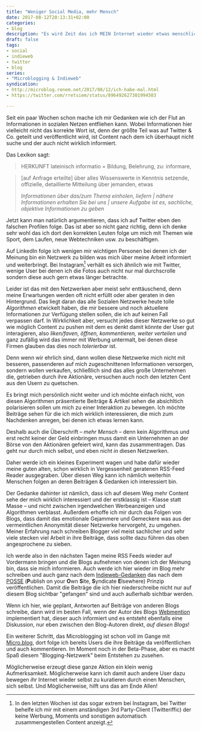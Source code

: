 ```yaml
---
title: "Weniger Social Media, mehr Mensch"
date: 2017-08-12T20:13:31+02:00
categories:
- blog
description: "Es wird Zeit das ich MEIN Internet wieder etwas menschlicher gestalte und nicht durch Algorithmen vernebeln lasse."
draft: false
tags:
- social
- indieweb
- twitter
- blog
series:
- "Microblogging & Indieweb"
syndication:
- http://microblog.renem.net/2017/08/12/ich-habe-mal.html
- https://twitter.com/rretsiem/status/896492627301994503

---
```


Seit ein paar Wochen schon mache ich mir Gedanken wie ich der Flut an Informationen in sozialen Netzen entfliehen kann. Wobei Informationen hier vielleicht nicht das korrekte Wort ist, denn der größte Teil was auf Twitter & Co. geteilt und veröffentlicht wird, ist Content nach dem ich überhaupt nicht suche und der auch nicht wirklich informiert.

Das Lexikon sagt:

> HERKUNFT lateinisch informatio = Bildung, Belehrung, zu: informare,

>[auf Anfrage erteilte] über alles Wissenswerte in Kenntnis setzende, offizielle, detaillierte Mitteilung über jemanden, etwas
>
>_Informationen über das/zum Thema einholen, liefern | nähere Informationen erhalten Sie bei uns | unsere Aufgabe ist es, sachliche, objektive Informationen zu geben_

Jetzt kann man natürlich argumentieren, dass ich auf Twitter eben den falschen Profilen folge. Das ist aber so nicht ganz richtig, denn ich denke sehr wohl das ich dort den korrekten Leuten folge um mich mit Themen wie Sport, dem Laufen, neue Webtechniken usw. zu beschäftigen.

Auf LinkedIn folge ich wenigen mir wichtigen Personen bei denen ich der Meinung bin ein Netzwerk zu bilden was mich über meine Arbeit informiert und weiterbringt. Bei Instagram[^1] verhält es sich ähnlich wie mit Twitter, wenige User bei denen ich die Fotos auch nicht nur mal durchscrolle sondern diese auch gern etwas länger betrachte.

Leider ist das mit den Netzwerken aber meist sehr enttäuschend, denn meine Erwartungen werden oft nicht erfüllt oder aber geraten in den Hintergrund. Das liegt daran das alle Sozialen Netzwerke heute tolle _Algorithmen_ etwickelt haben, die mir bessere und noch aktuellere Informationen zur Verfügung stellen sollen, die ich auf keinen Fall verpassen darf. In Wirklichkeit aber, versucht jedes dieser Netzwerke so gut wie möglich Content zu pushen mit dem es denkt damit könnte der User gut interagieren, also _liken/faven, öffnen, kommentieren, weiter verteilen_ und ganz zufällig wird das immer mit Werbung untermalt, bei denen diese Firmen glauben das dies noch _tolerierbar_ ist.

Denn wenn wir ehrlich sind, dann wollen diese Netzwerke mich nicht mit besseren, passenderen auf mich zugeschnittenen Informationen versorgen, sondern wollen verkaufen, schließlich sind das alles große Unternehmen die, getrieben durch ihre Aktionäre, versuchen auch noch den letzten Cent aus den Usern zu quetschen.

Es bringt mich persönlich nicht weiter und ich möchte einfach nicht, von diesen Algorithmen präsentierte Beiträge & Artikel sehen die absichltich polarisieren sollen um mich zu einer Interaktion zu bewegen. Ich möchte Beiträge sehen für die ich mich wirklich interessieren, die mich zum Nachdenken anregen, bei denen ich etwas lernen kann.

Deshalb auch die Überschrift – _mehr Mensch_ – denn kein Algorithmus und erst recht keiner der Geld einbringen muss damit ein Unternehmen an der Börse von den Aktionären gefeiert wird, kann das zusammentragen. Das geht nur durch mich selbst, und eben nicht _in_ diesen Netzwerken.

Daher werde ich ein kleines Experiment wagen und habe dafür wieder meine guten alten, schon wirklich in Vergessenheit geratenen RSS-Feed Reader ausgegraben. Über diesen Weg kann ich nämlich weiterhin Menschen folgen an deren Beiträgen & Gedanken ich interessiert bin.

Der Gedanke dahinter ist nämlich, dass ich auf diesem Weg mehr Content sehe der mich wirklich interessiert und der erstklassig ist – Klasse statt Masse – und nicht zwischen irgendwelchen Werbeanzeigen und Algorithmen verblasst. Außerdem erhoffe ich mir durch das Folgen von Blogs, dass damit das emotionale Gejammere und Gemeckere was aus der vermeintlichen Anonymität dieser Netzwerke hervorgeht, zu umgehen. Meiner Erfahrung nach schreiben Blogger viel meist sachlicher und sehr viele stecken viel Arbeit in ihre Beiträge, dass sollte dazu führen das oben angesprochene zu sieben.

Ich werde also in den nächsten Tagen meine RSS Feeds wieder auf Vordermann bringen und die Blogs aufnehmen von denen ich der Meinung bin, dass sie mich informieren. Auch werde ich hier wieder im Blog mehr schreiben und auch ganz nach dem [Indieweb-Gedanken](https://indieweb.org) das nach dem [POSSE](https://indieweb.org/POSSE) (**P**ublish on your **O**wn **S**ite, **S**yndicate **E**lsewhere) Prinzip veröffentlichen. Damit die Beiträge die ich hier niederschreibe nicht nur auf diesem Blog sichtbar "gefangen" sind und auch außerhalb sichtbar werden.

Wenn ich hier, wie geplant, Antworten auf Beiträge von anderen Blogs schreibe, dann wird im besten Fall, wenn der Autor des Blogs [Webmention](https://indieweb.org/Webmention) implementiert hat, dieser auch informiert und es entsteht ebenfalls eine Diskussion, nur eben zwischen den Blog-Autoren direkt, _auf diesen Blogs_!

Ein weiterer Schritt, das Microblogging ist schon voll im Gange mit [Micro.blog](https://micro.blog), dort folge ich bereits Users die ihre Beiträge da veröffentlichen und auch kommentieren. Im Moment noch in der Beta-Phase, aber es macht Spaß diesem "Blogging-Netzwerk" beim Entstehen zu zusehen.

Möglicherweise erzeugt diese ganze Aktion ein klein wenig Aufmerksamkeit. Möglicherweise kann ich damit auch andere User dazu bewegen _ihr_ Internet wieder selbst zu kuratieren durch einen Menschen, sich selbst. Und Möglicherweise, hilft uns das am Ende Allen!

[^1]: In den letzten Wochen ist das sogar extrem bei Instagram, bei Twitter behelfe ich mir mit einem anständigen 3rd Party-Client (Twitteriffic) der keine Werbung, Moments und sonstigen automatisch zusammengestellen Content anzeigt.
